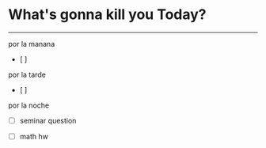 # What's gonna kill you Today?
---
por la manana
- [ ] 

por la tarde
- [ ] 

por la noche
- [ ] seminar question
- [ ] math hw

